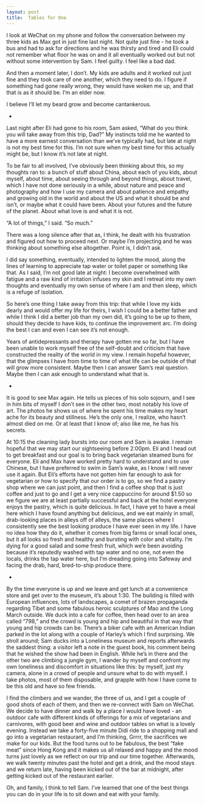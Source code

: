 ```yaml
---
layout: post
title:  Tables for One
---
```

I look at WeChat on my phone and follow the conversation between my three kids as Max got in just fine last night. Not quite just fine - he took a bus and had to ask for directions and he was thirsty and tired and Eli could not remember what floor he was on and it all eventually worked out but not without some intervention by Sam. I feel guilty. I feel like a bad dad.

And then a moment later, I don’t. My kids are adults and it worked out just fine and they took care of one another, which they need to do. I figure if something had gone really wrong, they would have woken me up, and that that is as it should be. I’m an elder now. 

I believe I’ll let my beard grow and become cantankerous.

+

Last night after Eli had gone to his room, Sam asked, “What do you think you will take away from this trip, Dad?”  My instincts told me he wanted to have a more earnest conversation than we’ve typically had, but late at night is not my best time for this. I’m not sure when my best time for this actually might be, but I know it’s not late at night.

To be fair to all involved, I’ve obviously been thinking about this, so my thoughts ran to: a bunch of stuff about China, about each of you kids, about myself, about time, about seeing through and beyond things, about travel, which I have not done seriously in a while, about nature and peace and photography and how I use my camera and about patience and empathy and growing old in the world and about the US and what it should be and isn’t, or maybe what it could have been. About your futures and the future of the planet. About what love is and what it is not.

“A lot of things,” I said. “So much.”

There was a long silence after that as, I think, he dealt with his frustration and figured out how to proceed next. Or maybe I’m projecting and he was thinking about something else altogether. Point is, I didn’t ask.

I did say something, eventually, intended to lighten the mood, along the lines of learning to appreciate tap water or toilet paper or something like that. As I said, I’m not good late at night: I become overwhelmed with fatigue and a raw kind of irritation infuses my skin and I retreat into my own thoughts and eventually my own sense of where I am and then sleep, which is a refuge of isolation. 

So here’s one thing I take away from this trip: that while I love my kids dearly and would offer my life for theirs, I wish I could be a better father and while I think I did a better job than my own did, it’s going to be up to them, should they decide to have kids, to continue the improvement arc. I’m doing the best I can and even I can see it’s not enough.

Years of antidepressants and therapy have gotten me so far, but I have been unable to work myself free of the self-doubt and criticism that have constructed the reality of the world in my view. I remain hopeful however, that the glimpses I have from time to time of what life can be outside of that will grow more consistent. Maybe then I can answer Sam’s real question. Maybe then I can ask enough to understand what that is.

+

It is good to see Max again. He tells us pieces of his solo sojourn, and I see in him bits of myself I don’t see in the other two, most notably his love of art. The photos he shows us of where he spent his time makes my heart ache for its beauty and stillness. He’s the only one, I realize, who hasn’t almost died on me. Or at least that I know of; also like me, he has his secrets.

At 10:15 the cleaning lady bursts into our room and Sam is awake. I remain hopeful that we may start our sightseeing before 2:00pm. Eli and I head out to get breakfast and our goal is to bring back vegetarian steamed buns for everyone. Eli and Max have worked pretty hard to understand and to use Chinese, but I have preferred to swim in Sam’s wake, as I know I will never use it again. But Eli’s efforts have not gotten him far enough to ask for vegetarian or how to specify that our order is to go, so we find a pastry shop where we can just point, and then I find a coffee shop that is just coffee and just to go and I get a very nice cappuccino for around $1.50 so we figure we are at least partially successful and back at the hotel everyone enjoys the pastry, which is quite delicious. In fact, I have yet to have a meal here which I have found anything but delicious, and we eat mainly in small, drab-looking places in alleys off of alleys, the same places where I consistently see the best looking produce I have ever seen in my life. I have no idea how they do it, whether it comes from big farms or small local ones, but it all looks so fresh and healthy and bursting with color and vitality. I’m dying for a good salad and some fresh fruit, which we’e been avoiding because it’s reputedly washed with tap water and no one, not even the locals, drinks the tap water here, but I’m dreading going into Safeway and facing the drab, hard, bred-to-ship produce there.

+

By the time everyone is up and we leave and get lunch at a convenience store and get over to the museum, it’s about 1:30. The building is filled with European influences, lots of landscapes, a comet of brazen propaganda regarding Tibet and some fabulous heroic sculptures of Mao and the Long March outside. We duck into a cafe for coffee, then head over to an area called “798,” and the crowd is young and hip and beautiful in that way that young and hip crowds can be. There’s a biker cafe with an American Indian parked in the lot along with a couple of Harley’s which I find surprising. We stroll around; Sam ducks into a Loneliness museum and reports afterwards the saddest thing: a visitor left a note in the guest book, his comment being that he wished the show had been in English. While he’s in there and the other two are climbing a jungle gym, I wander by myself and confront my own loneliness and discomfort in situations like this: by myself, just my camera, alone in a crowd of people and unsure what to do with myself. I take photos, most of them disposable, and grapple with how I have come to be this old and have so few friends. 

I find the climbers and we wander, the three of us, and I get a couple of good shots of each of them, and then we re-connect with Sam on WeChat. We decide to have dinner and walk by a place I would have loved - an outdoor cafe with different kinds of offerings for a mix of vegetarians and carnivores, with good beer and wine and outdoor tables on what is a lovely evening. Instead we take a forty-five minute Didi ride to a shopping mall and go into a vegetarian restaurant, and I’m thinking, Grrrr, the sacrifices we make for our kids. But the food turns out to be fabulous, the best “fake meat” since Hong Kong and it makes us all relaxed and happy and the mood turns just lovely as we reflect on our trip and our time together. Afterwards, we walk twenty minutes past the hotel and get a drink, and the mood stays and we return late, having been kicked out of the bar at midnight, after getting kicked out of the restaurant earlier. 

Oh, and family, I think to tell Sam. I’ve learned that one of the best things you can do in your life is to sit down and eat with your family.
